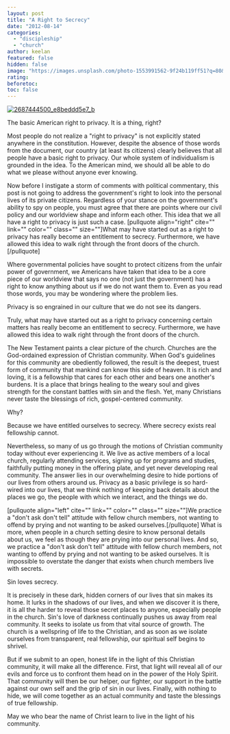 ```yaml
---
layout: post
title: "A Right to Secrecy"
date: "2012-08-14"
categories: 
  - "discipleship"
  - "church"
author: keelan
featured: false
hidden: false
image: "https://images.unsplash.com/photo-1553991562-9f24b119ff51?q=80&w=1939&auto=format&fit=crop&ixlib=rb-4.0.3&ixid=M3wxMjA3fDB8MHxwaG90by1wYWdlfHx8fGVufDB8fHx8fA%3D%3D"
rating:
beforetoc:
toc: false
---
```


[![2687444500_e8beddd5e7_b](images/98e22-2687444500_e8beddd5e7_b-e1446036204608.jpg)](http://blog.keelancook.com/wp-content/uploads/2012/08/2687444500_e8beddd5e7_b.jpg)

The basic American right to privacy. It is a thing, right?

Most people do not realize a "right to privacy" is not explicitly stated anywhere in the constitution. However, despite the absence of those words from the document, our country (at least its citizens) clearly believes that all people have a basic right to privacy. Our whole system of individualism is grounded in the idea. To the American mind, we should all be able to do what we please without anyone ever knowing.

Now before I instigate a storm of comments with political commentary, this post is not going to address the government's right to look into the personal lives of its private citizens. Regardless of your stance on the government's ability to spy on people, you must agree that there are points where our civil policy and our worldview shape and inform each other. This idea that we all have a right to privacy is just such a case. \[pullquote align="right" cite="" link="" color="" class="" size=""\]What may have started out as a right to privacy has really become an entitlement to secrecy. Furthermore, we have allowed this idea to walk right through the front doors of the church.\[/pullquote\]

Where governmental policies have sought to protect citizens from the unfair power of government, we Americans have taken that idea to be a core piece of our worldview that says no one (not just the government) has a right to know anything about us if we do not want them to. Even as you read those words, you may be wondering where the problem lies.

Privacy is so engrained in our culture that we do not see its dangers.

Truly, what may have started out as a right to privacy concerning certain matters has really become an entitlement to secrecy. Furthermore, we have allowed this idea to walk right through the front doors of the church.

The New Testament paints a clear picture of the church. Churches are the God-ordained expression of Christian community. When God's guidelines for this community are obediently followed, the result is the deepest, truest form of community that mankind can know this side of heaven. It is rich and loving, it is a fellowship that cares for each other and bears one another's burdens. It is a place that brings healing to the weary soul and gives strength for the constant battles with sin and the flesh. Yet, many Christians never taste the blessings of rich, gospel-centered community.

Why?

Because we have entitled ourselves to secrecy. Where secrecy exists real fellowship cannot.

Nevertheless, so many of us go through the motions of Christian community today without ever experiencing it. We live as active members of a local church, regularly attending services, signing up for programs and studies, faithfully putting money in the offering plate, and yet never developing real community. The answer lies in our overwhelming desire to hide portions of our lives from others around us. Privacy as a basic privilege is so hard-wired into our lives, that we think nothing of keeping back details about the places we go, the people with which we interact, and the things we do.

\[pullquote align="left" cite="" link="" color="" class="" size=""\]We practice a "don't ask don't tell" attitude with fellow church members, not wanting to offend by prying and not wanting to be asked ourselves.\[/pullquote\] What is more, when people in a church setting desire to know personal details about us, we feel as though they are prying into our personal lives. And so, we practice a "don't ask don't tell" attitude with fellow church members, not wanting to offend by prying and not wanting to be asked ourselves. It is impossible to overstate the danger that exists when church members live with secrets.

Sin loves secrecy.

It is precisely in these dark, hidden corners of our lives that sin makes its home. It lurks in the shadows of our lives, and when we discover it is there, it is all the harder to reveal those secret places to anyone, especially people in the church. Sin's love of darkness continually pushes us away from real community. It seeks to isolate us from that vital source of growth. The church is a wellspring of life to the Christian, and as soon as we isolate ourselves from transparent, real fellowship, our spiritual self begins to shrivel.

But if we submit to an open, honest life in the light of this Christian community, it will make all the difference. First, that light will reveal all of our evils and force us to confront them head on in the power of the Holy Spirit. That community will then be our helper, our fighter, our support in the battle against our own self and the grip of sin in our lives. Finally, with nothing to hide, we will come together as an actual community and taste the blessings of true fellowship.

May we who bear the name of Christ learn to live in the light of his community.
